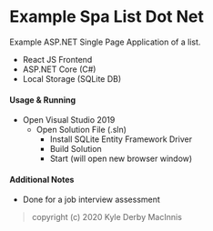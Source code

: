 # Example Spa List Dot Net

Example ASP.NET Single Page Application of a list.

* React JS Frontend
* ASP.NET Core (C#)
* Local Storage (SQLite DB)


#### Usage & Running
* Open Visual Studio 2019
  * Open Solution File (.sln)
    * Install SQLite Entity Framework Driver
    * Build Solution
    * Start (will open new browser window)


#### Additional Notes
* Done for a job interview assessment


> copyright (c) 2020 Kyle Derby MacInnis
